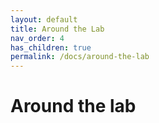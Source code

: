 ```yaml
---
layout: default
title: Around the Lab
nav_order: 4
has_children: true
permalink: /docs/around-the-lab
---
```


# Around the lab